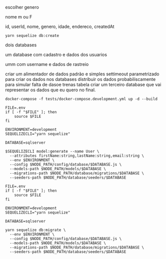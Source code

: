 escolher genero

nome m ou F

id, userId, nome, genero, idade, endereco, createdAt

```
yarn sequelize db:create
```

dois databases

um database com cadastro e dados dos usuarios

umm com username e dados de rastreio

criar um alimentador de dados padrão e simples
settimeout parametrizado para criar os dados nos databases
distribuir os dados probabiliscamente para simular falta de dasoe trenas tabela
criar um terceiro database que vai representar os dados que eu quero no final.

```
docker-compose -f tests/docker-compose.development.yml up -d --build
```

```shell
FILE=.env
if [ -f "$FILE" ]; then
    source $FILE
fi

ENVIRONMENT=development
SEQUELIZECLI="yarn sequelize"

DATABASE=sqlserver

$SEQUELIZECLI model:generate --name User \
  --attributes firstName:string,lastName:string,email:string \
  --env $ENVIRONMENT \
  --config $NODE_PATH/config/database/$DATABASE.js \
  --models-path $NODE_PATH/models/$DATABASE \
  --migrations-path $NODE_PATH/database/migrations/$DATABASE \
  --seeders-path $NODE_PATH/database/seeders/$DATABASE
```

```shell
FILE=.env
if [ -f "$FILE" ]; then
    source $FILE
fi

ENVIRONMENT=development
SEQUELIZECLI="yarn sequelize"

DATABASE=sqlserver

yarn sequelize db:migrate \
  --env $ENVIRONMENT \
  --config $NODE_PATH/config/database/$DATABASE.js \
  --models-path $NODE_PATH/models/$DATABASE \
  --migrations-path $NODE_PATH/database/migrations/$DATABASE \
  --seeders-path $NODE_PATH/database/seeders/$DATABASE
```
